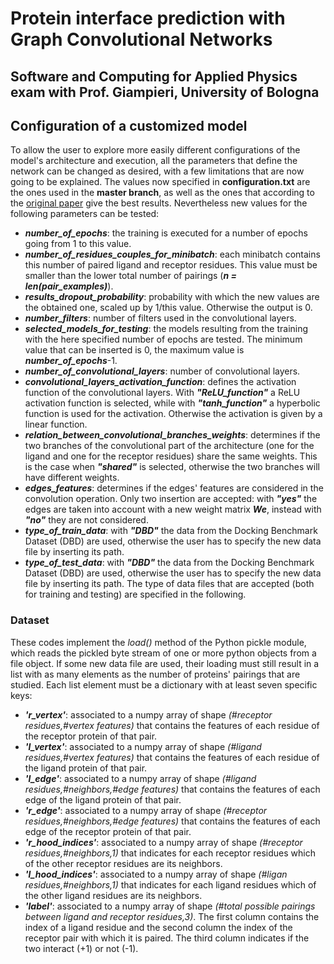 # Protein interface prediction with Graph Convolutional Networks
## Software and Computing for Applied Physics exam with Prof. Giampieri, University of Bologna 

## Configuration of a customized model
To allow the user to explore more easily different configurations of the model's architecture and execution, all the parameters that define the network can be changed as desired, with a few limitations that are now going to be explained. The values now specified in **configuration.txt** are the ones used in the **master branch**, as well as the ones that according to the [original paper](https://www.semanticscholar.org/paper/Protein-Interface-Prediction-using-Graph-Networks-Fout-Byrd/c751ab01aedc2888a7fe6e8b4f77ab1afa94072f) give the best results. Nevertheless new values for the following parameters can be tested:
* ***number_of_epochs***: the training is executed for a number of epochs going from 1 to this value.
* ***number_of_residues_couples_for_minibatch***: each minibatch contains this number of paired ligand and receptor residues. This value must be smaller than the lower total number of pairings (***n  = len(pair_examples)***).
* ***results_dropout_probability***: probability with which the new values are the obtained one, scaled up by 1/this value. Otherwise the output is 0.
* ***number_filters***: number of filters used in the convolutional layers.
* ***selected_models_for_testing***: the models resulting from the training with the here specified number of epochs are tested. The minimum value that can be inserted is 0, the maximum value is ***number_of_epochs***-1.
* ***number_of_convolutional_layers***: number of convolutional layers.
* ***convolutional_layers_activation_function***: defines the activation function of the convolutional layers. With ***"ReLU_function"*** a ReLU activation function is selected, while with ***"tanh_function"*** a hyperbolic function is used for the activation. Otherwise the activation is given by a linear function.
* ***relation_between_convolutional_branches_weights***: determines if the two branches of the convolutional part of the architecture (one for the ligand and one for the receptor residues) share the same weights. This is the case when ***"shared"*** is selected, otherwise the two branches will have different weights.
* ***edges_features***: determines if the edges' features are considered in the convolution operation. Only two insertion are accepted: with ***"yes"*** the edges are taken into account with a new weight matrix ***We***, instead with ***"no"*** they are not considered.
* ***type_of_train_data***: with ***"DBD"*** the data from the Docking Benchmark Dataset (DBD) are used, otherwise the user has to specify the new data file by inserting its path. 
* ***type_of_test_data***: with ***"DBD"*** the data from the Docking Benchmark Dataset (DBD) are used, otherwise the user has to specify the new data file by inserting its path.
The type of data files that are accepted (both for training and testing) are specified in the following.

### Dataset
These codes implement the *load()* method of the Python pickle module, which reads the pickled byte stream of one or more python objects from a file object. If some new data file are used, their loading must still result in a list with as many elements as the number of proteins' pairings that are studied. Each list element must be a dictionary with at least seven specific keys: 
* ***'r_vertex'***: associated to a numpy array of shape *(#receptor residues,#vertex features)* that contains the features of each residue of the receptor protein of that pair.
* ***'l_vertex'***: associated to a numpy array of shape *(#ligand residues,#vertex features)* that contains the features of each residue of the ligand protein of that pair.
* ***'l_edge'***: associated to a numpy array of shape *(#ligand residues,#neighbors,#edge features)* that contains the features of each edge of the ligand protein of that pair.
* ***'r_edge'***:  associated to a numpy array of shape *(#receptor residues,#neighbors,#edge features)* that contains the features of each edge of the receptor protein of that pair.
* ***'r_hood_indices'***: associated to a numpy array of shape *(#receptor residues,#neighbors,1)* that indicates for each receptor residues which of the other receptor residues are its neighbors.
* ***'l_hood_indices'***: associated to a numpy array of shape *(#ligan residues,#neighbors,1)* that indicates for each ligand residues which of the other ligand residues are its neighbors.
* ***'label'***: associated to a numpy array of shape *(#total possible pairings between ligand and receptor residues,3)*. The first column contains the index of a ligand residue and the second column the index of the receptor pair with which it is paired. The third column indicates if the two interact (+1) or not (-1).






